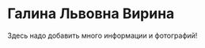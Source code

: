<!--?title Галина Львовна Вирина-->

# Галина Львовна Вирина

Здесь надо добавить много информации и фотографий!